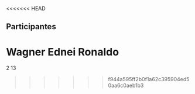 <<<<<<< HEAD
## Participantes
Wagner 
Ednei
Ronaldo
=======
2
13
>>>>>>> f944a595ff2b0f1a62c395904ed50aa6c0aeb1b3
